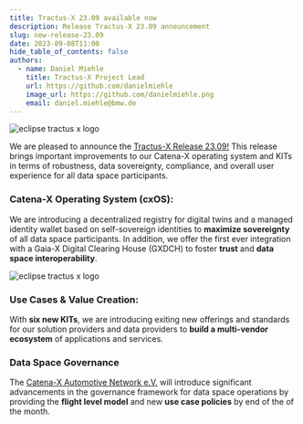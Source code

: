 ```yaml
---
title: Tractus-X 23.09 available now
description: Release Tractus-X 23.09 announcement 
slug: new-release-23.09
date: 2023-09-08T11:00
hide_table_of_contents: false
authors:
  - name: Daniel Miehle
    title: Tractus-X Project Lead
    url: https://github.com/danielmiehle
    image_url: https://github.com/danielmiehle.png
    email: daniel.miehle@bmw.de
---
```


![eclipse tractus x logo](@site/static/img/release_23.09.png)

We are pleased to announce the [Tractus-X Release 23.09!](https://github.com/eclipse-tractusx/tractus-x-release/releases/tag/23.09) This release brings important improvements to our Catena-X operating system and KITs in terms of robustness, data sovereignty, compliance, and overall user experience for all data space participants.

<!--truncate-->

### Catena-X Operating System (cxOS):

We are introducing a decentralized registry for digital twins and a managed identity wallet based on self-sovereign identities to **maximize sovereignty** of all data space participants. In addition, we offer the first ever integration with a Gaia-X Digital Clearing House (GXDCH) to foster **trust** and **data space interoperability**.


![eclipse tractus x logo](@site/static/img/release_23.09_cx_os.png)

<!--truncate-->

### Use Cases & Value Creation:

With **six new KITs**, we are introducing exiting new offerings and standards for our solution providers and data providers to **build a multi-vendor ecosystem** of applications and services.


<!--truncate-->


### Data Space Governance

The [Catena-X Automotive Network e.V.](https://catena-x.net/en/) will introduce significant advancements in the governance framework for data space operations by providing the **flight level model** and new **use case policies** by end of the of the month.
